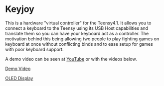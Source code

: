 # Keyjoy

This is a hardware "virtual controller" for the Teensy4.1. It allows you to
connect a keyboard to the Teensy using its USB Host capabilities and translate
them so you can have your keyboard act as a controller. The motivation behind
this being allowing two people to play fighting games on keyboard at once
without conflicting binds and to ease setup for games with poor keyboard
support.

A demo video can be seen at [YouTube](https://www.youtube.com/watch?v=zVPjdHf5eaU) or with the videos below.

[Demo Video](https://user-images.githubusercontent.com/10470872/198712935-29c77ca0-9abb-4902-86cd-e0bef756a07f.webm)

[OLED Display](https://user-images.githubusercontent.com/10470872/198713344-88ee5b8d-81f6-4395-92b2-5a39b40ed2a4.mp4)
